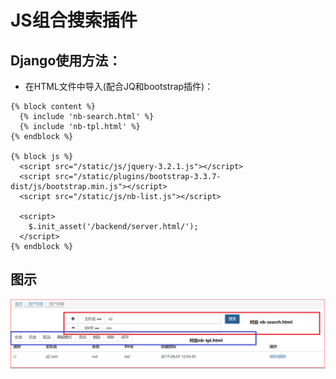 # JS组合搜索插件
## Django使用方法：
* 在HTML文件中导入(配合JQ和bootstrap插件)：
```
{% block content %}
  {% include 'nb-search.html' %}
  {% include 'nb-tpl.html' %}
{% endblock %}

{% block js %}
  <script src="/static/js/jquery-3.2.1.js"></script>
  <script src="/static/plugins/bootstrap-3.3.7-dist/js/bootstrap.min.js"></script>
  <script src="/static/js/nb-list.js"></script>

  <script>
    $.init_asset('/backend/server.html/');
  </script>
{% endblock %}
```
## 图示
![](https://github.com/jackupdown/MinePlugins/blob/master/JS%E7%BB%84%E5%90%88%E6%90%9C%E7%B4%A2%E6%8F%92%E4%BB%B6/example.png)
